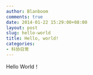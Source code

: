 ```yaml
---
author: Blanboom
comments: true
date: 2014-01-22 15:29:00+08:00
layout: post
slug: hello-world
title: Hello, world!
categories:
- 科协日常
---
```


Hello World！




